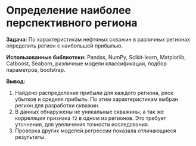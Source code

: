 # Определение наиболее перспективного региона

**Задача:**
По характеристикам нефтяных скважин в различных регионах определить регион с наибольшей прибылью. 

**Использованные библиотеки:** 
Pandas, NumPy, Scikit-learn, Matplotlib, Catboost, Seaborn, различные модели классификации, подбор параметров, bootstrap.

**Вывод:**
1. Найдено распределение прибыли для каждого региона, риск убытков и средняя прибыль. По этим характеристикам выбран регион для разработки скважин. 
2. В данных обнаружены не уникальные скважины, а так же корреляция признака `f2` в одном из регионов. 
Это требует уточнения, для увеличения точности исследования. 
3. Проверка других моделей регрессии показала отличающиеся результаты.

